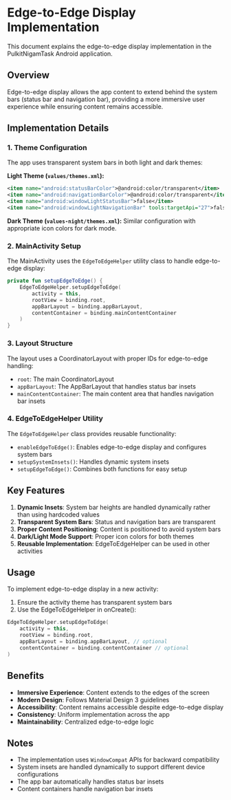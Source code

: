 # Edge-to-Edge Display Implementation

This document explains the edge-to-edge display implementation in the PulkitNigamTask Android application.

## Overview

Edge-to-edge display allows the app content to extend behind the system bars (status bar and navigation bar), providing a more immersive user experience while ensuring content remains accessible.

## Implementation Details

### 1. Theme Configuration

The app uses transparent system bars in both light and dark themes:

**Light Theme (`values/themes.xml`):**
```xml
<item name="android:statusBarColor">@android:color/transparent</item>
<item name="android:navigationBarColor">@android:color/transparent</item>
<item name="android:windowLightStatusBar">false</item>
<item name="android:windowLightNavigationBar" tools:targetApi="27">false</item>
```

**Dark Theme (`values-night/themes.xml`):**
Similar configuration with appropriate icon colors for dark mode.

### 2. MainActivity Setup

The MainActivity uses the `EdgeToEdgeHelper` utility class to handle edge-to-edge display:

```kotlin
private fun setupEdgeToEdge() {
    EdgeToEdgeHelper.setupEdgeToEdge(
        activity = this,
        rootView = binding.root,
        appBarLayout = binding.appBarLayout,
        contentContainer = binding.mainContentContainer
    )
}
```

### 3. Layout Structure

The layout uses a CoordinatorLayout with proper IDs for edge-to-edge handling:

- `root`: The main CoordinatorLayout
- `appBarLayout`: The AppBarLayout that handles status bar insets
- `mainContentContainer`: The main content area that handles navigation bar insets

### 4. EdgeToEdgeHelper Utility

The `EdgeToEdgeHelper` class provides reusable functionality:

- `enableEdgeToEdge()`: Enables edge-to-edge display and configures system bars
- `setupSystemInsets()`: Handles dynamic system insets
- `setupEdgeToEdge()`: Combines both functions for easy setup

## Key Features

1. **Dynamic Insets**: System bar heights are handled dynamically rather than using hardcoded values
2. **Transparent System Bars**: Status and navigation bars are transparent
3. **Proper Content Positioning**: Content is positioned to avoid system bars
4. **Dark/Light Mode Support**: Proper icon colors for both themes
5. **Reusable Implementation**: EdgeToEdgeHelper can be used in other activities

## Usage

To implement edge-to-edge display in a new activity:

1. Ensure the activity theme has transparent system bars
2. Use the EdgeToEdgeHelper in onCreate():
```kotlin
EdgeToEdgeHelper.setupEdgeToEdge(
    activity = this,
    rootView = binding.root,
    appBarLayout = binding.appBarLayout, // optional
    contentContainer = binding.contentContainer // optional
)
```

## Benefits

- **Immersive Experience**: Content extends to the edges of the screen
- **Modern Design**: Follows Material Design 3 guidelines
- **Accessibility**: Content remains accessible despite edge-to-edge display
- **Consistency**: Uniform implementation across the app
- **Maintainability**: Centralized edge-to-edge logic

## Notes

- The implementation uses `WindowCompat` APIs for backward compatibility
- System insets are handled dynamically to support different device configurations
- The app bar automatically handles status bar insets
- Content containers handle navigation bar insets
